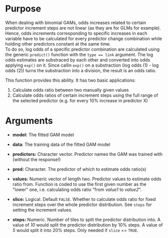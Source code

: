 # Purpose

When dealing with binomial GAMs, odds increases related to certain predictor increment steps are not linear (as they are for GLMs for example). 
Hence, odds increments corresponding to specific increases in each variable have to be calculated for every predictor change combination while holding other predictors constant at the same time.  
To do so, log odds of a specific predictor combination are calculated using the generic `predict()` function with the `type == link` argument. The log odds estimates are substraced by each other and converted into odds applying `exp()` on it. Since callin `exp()` on a substraction (log odds (1) - log odds (2)) turns the substraction into a division, the result is an odds ratio. 

This function provides this ability. It has two basic applications:  
1. Calculate odds ratio between two manually given values  
2. Calculate odds ratios of certain increment steps using the full range of the selected predictor (e.g. for every 10% increase in predictor X)

# Arguments

- **model:** The fitted GAM model

- **data**: The training data of the fitted GAM model

- **predictors:** Character vector. Predictor names the GAM was trained with (without the response!)

- **pred:** Character. The predictor of which to estimate odds ratio(s)

- **values:** Numeric vector of length two. Predictor values to estimate odds ratio from. Function is coded to use the first given number as the "lower" one, i.e. calculating odds ratio "from *value1* to *value2*". 

- **slice:** Logical. Default `FALSE`. Whether to calculate odds ratio for fixed increment steps over the whole predictor distribution. See `steps` for setting the increment values.

- **steps:** Numeric. Number of tiles to split the predictor distribution into. A value of *10* would split the predictor distribution by 10% steps. A value of *5* would split it into 20% steps. Only needed if `slice` == `TRUE`.

